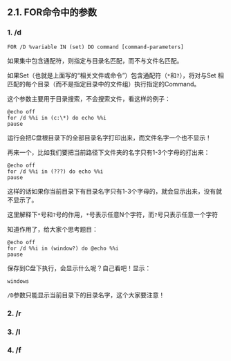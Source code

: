 ## 2.1. FOR命令中的参数

### 1. /d

```
FOR /D %variable IN (set) DO command [command-parameters]
```

如果集中包含通配符，则指定与目录名匹配，而不与文件名匹配。

如果Set（也就是上面写的“相关文件或命令”）包含通配符（`*`和`?`），将对与Set 相匹配的每个目录（而不是指定目录中的文件组）执行指定的Command。

这个参数主要用于目录搜索，不会搜索文件，看这样的例子：

```
@echo off
for /d %%i in (c:\*) do echo %%i
pause
```

运行会把C盘根目录下的全部目录名字打印出来，而文件名字一个也不显示！

再来一个，比如我们要把当前路径下文件夹的名字只有1-3个字母的打出来：

```
@echo off
for /d %%i in (???) do echo %%i
pause
```

这样的话如果你当前目录下有目录名字只有1-3个字母的，就会显示出来，没有就不显示了。

这里解释下`*`号和`?`号的作用，`*`号表示任意N个字符，而`?`号只表示任意一个字符

知道作用了，给大家个思考题目：

```
@echo off
for /d %%i in (window?) do @echo %%i
pause
```

保存到C盘下执行，会显示什么呢？自己看吧！显示：

```
windows
```

`/D`参数只能显示当前目录下的目录名字，这个大家要注意！




### 2. /r
### 3. /l
### 4. /f